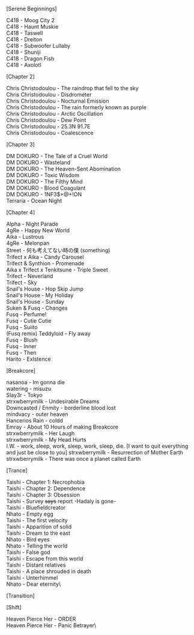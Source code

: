[Serene Beginnings]

C418 - Moog City 2\
C418 - Haunt Muskie\
C418 - Taswell\
C418 - Dreiton\
C418 - Subwoofer Lullaby\
C418 - Shuniji\
C418 - Dragon Fish\
C418 - Axolotl

[Chapter 2]

Chris Christodoulou - The raindrop that fell to the sky\
Chris Christodoulou - Disdrometer\
Chris Christodoulou - Nocturnal Emission\
Chris Christodoulou - The rain formerly known as purple\
Chris Christodoulou - Arctic Oscillation\
Chris Christodoulou - Dew Point\
Chris Christodoulou - 25.3N 91.7E\
Chris Christodoulou - Coalescence

[Chapter 3]

DM DOKURO - The Tale of a Cruel World\
DM DOKURO - Wasteland\
DM DOKURO - The Heaven-Sent Abomination\
DM DOKURO - Toxic Wisdom\
DM DOKURO - The Filthy Mind\
DM DOKURO - Blood Coagulant\
DM DOKURO - 1NF3$+@+!ON\
Terraria - Ocean Night 

[Chapter 4]

Alpha - Night Parade\
4gRe - Happy New World\
Aika - Lustrous\
4gRe - Melonpan\
Street - 何も考えてない時の僕 (something)\
Trifect x Aika - Candy Carousel\
Trifect & Synthion - Promenade\
Aika x Trifect x Tenkitsune - Triple Sweet\
Trifect - Neverland\
Trifect - Sky\
Snail's House - Hop Skip Jump\
Snail's House - My Holiday\
Snail's House - Sunday\
Suken & Fusq - Changes\
Fusq - Perfume!\
Fusq - Cutie Cutie\
Fusq - Suiito\
(Fusq remix) Teddyloid - Fly away\
Fusq - Blush\
Fusq - Inner\
Fusq - Then\
Harito - ExIstence

[Breakcore]

nasanoa - Im gonna die\
watering - misuzu\
Slay3r - Tokyo\
strxwberrymilk - Undesirable Dreams\
Downcasted / Enmity - borderline blood lost\
mindvacy - outer heaven\
Hancerios Rain - coldd\
Emray - About 10 Hours of making Breakcore\
strxwberrymilk - Her Laugh\
strxwberrymilk - My Head Hurts\
I.W. - work, sleep, work, sleep, work, sleep, die.  [I want to quit everything and just be close to you]
strxwberrymilk - Resurrection of Mother Earth\
strxwberrymilk - There was once a planet called Earth

[Trance]

Taishi - Chapter 1: Necrophobia\
Taishi - Chapter 2: Dependence\
Taishi - Chapter 3: Obsession\
Taishi - Survey ~~says~~ report -Hadaly is gone-\
Taishi - Bluefieldcreator\
Nhato - Empty egg\
Taishi - The first velocity\
Taishi - Apparition of solid\
Taishi - Dream to the east\
Nhato - Bird eyes\
Nhato - Telling the world\
Taishi - False god\
Taishi - Escape from this world\
Taishi - Distant relatives\
Taishi - A place shrouded in death\
Taishi - Unterhimmel\
Nhato - Dear eternity\


[Transition]



[Shift]

Heaven Pierce Her - ORDER\
Heaven Pierce Her - Panic Betrayer\
